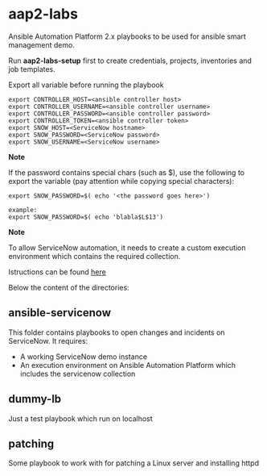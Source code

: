 aap2-labs
=========

Ansible Automation Platform 2.x playbooks to be used for ansible smart management demo.

Run **aap2-labs-setup** first to create credentials, projects, inventories and job templates.

Export all variable before running the playbook

```
export CONTROLLER_HOST=<ansible controller host>
export CONTROLLER_USERNAME=<ansible controller username>
export CONTROLLER_PASSWORD=<ansible controller password>
export CONTROLLER_TOKEN=<ansible controller token>
export SNOW_HOST=<ServiceNow hostname>
export SNOW_PASSWORD=<ServiceNow password>
export SNOW_USERNAME=<ServiceNow username>
```

**Note**

If the password contains special chars (such as $), use the following to export the variable (pay attention while copying special characters):
```
export SNOW_PASSWORD=$( echo '<the password goes here>')

example:
export SNOW_PASSWORD=$( echo 'blabla$L$13')
```

**Note**

To allow ServiceNow automation, it needs to create a custom execution environment which contains the required collection.

Istructions can be found [here](https://github.com/maxaquino/aap2-labs/blob/main/docs/ee_build_for_snow.md)

Below the content of the directories:

## ansible-servicenow
This folder contains playbooks to open changes and incidents on ServiceNow.
It requires:
- A working ServiceNow demo instance
- An execution environment on Ansible Automation Platform which includes the servicenow collection 

## dummy-lb
Just a test playbook which run on localhost

## patching
Some playbook to work with for patching a Linux server and installing httpd

